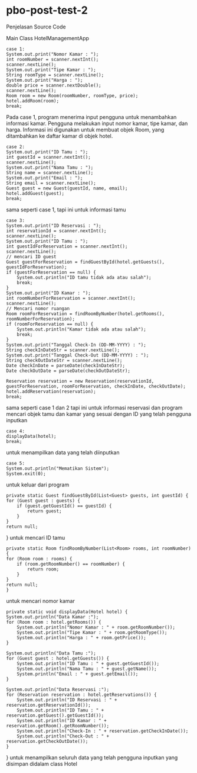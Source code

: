 # pbo-post-test-2


Penjelasan Source Code



Main Class HotelManagementApp



    case 1:
    System.out.print("Nomor Kamar : ");
    int roomNumber = scanner.nextInt();
    scanner.nextLine();
    System.out.print("Tipe Kamar : ");
    String roomType = scanner.nextLine();
    System.out.print("Harga : ");
    double price = scanner.nextDouble();
    scanner.nextLine();
    Room room = new Room(roomNumber, roomType, price);
    hotel.addRoom(room);
    break;
    
Pada case 1, program menerima input pengguna untuk menambahkan informasi kamar. Pengguna melakukan input nomor kamar, tipe kamar, dan harga. Informasi ini digunakan untuk membuat objek Room, yang ditambahkan ke daftar kamar di objek hotel.


    case 2:
    System.out.print("ID Tamu : ");
    int guestId = scanner.nextInt();
    scanner.nextLine();
    System.out.print("Nama Tamu : ");
    String name = scanner.nextLine();
    System.out.print("Email : ");
    String email = scanner.nextLine();
    Guest guest = new Guest(guestId, name, email);
    hotel.addGuest(guest);
    break;
    
sama seperti case 1, tapi ini untuk informasi tamu


    case 3:
    System.out.print("ID Reservasi : ");
    int reservationId = scanner.nextInt();
    scanner.nextLine();
    System.out.print("ID Tamu : ");
    int guestIdForReservation = scanner.nextInt();
    scanner.nextLine();
    // mencari ID guest
    Guest guestForReservation = findGuestById(hotel.getGuests(), guestIdForReservation);
    if (guestForReservation == null) {
        System.out.println("ID tamu tidak ada atau salah");
        break;
    }
    System.out.print("ID Kamar : ");
    int roomNumberForReservation = scanner.nextInt();
    scanner.nextLine();
    // Mencari nomor ruangan
    Room roomForReservation = findRoomByNumber(hotel.getRooms(), roomNumberForReservation);
    if (roomForReservation == null) {
        System.out.println("Kamar tidak ada atau salah");
        break;
    }
    System.out.print("Tanggal Check-In (DD-MM-YYYY) : ");
    String checkInDateStr = scanner.nextLine();
    System.out.print("Tanggal Check-Out (DD-MM-YYYY) : ");
    String checkOutDateStr = scanner.nextLine();
    Date checkInDate = parseDate(checkInDateStr);
    Date checkOutDate = parseDate(checkOutDateStr);

    Reservation reservation = new Reservation(reservationId, guestForReservation, roomForReservation, checkInDate, checkOutDate);
    hotel.addReservation(reservation);
    break;
sama seperti case 1 dan 2 tapi ini untuk informasi reservasi dan program mencari objek tamu dan kamar yang sesuai dengan ID yang telah pengguna inputkan

    case 4:
    displayData(hotel);
    break;
untuk menampilkan data yang telah diinputkan

    case 5:
    System.out.println("Mematikan Sistem");
    System.exit(0);
untuk keluar dari program

    private static Guest findGuestById(List<Guest> guests, int guestId) {
    for (Guest guest : guests) {
        if (guest.getGuestId() == guestId) {
            return guest;
        }
    }
    return null;
}
untuk mencari ID tamu

    private static Room findRoomByNumber(List<Room> rooms, int roomNumber) {
    for (Room room : rooms) {
        if (room.getRoomNumber() == roomNumber) {
            return room;
        }
    }
    return null;
    }
untuk mencari nomor kamar

    private static void displayData(Hotel hotel) {
    System.out.println("Data Kamar :");
    for (Room room : hotel.getRooms()) {
        System.out.println("Nomor Kamar : " + room.getRoomNumber());
        System.out.println("Tipe Kamar : " + room.getRoomType());
        System.out.println("Harga : " + room.getPrice());
    }

    System.out.println("Data Tamu :");
    for (Guest guest : hotel.getGuests()) {
        System.out.println("ID Tamu : " + guest.getGuestId());
        System.out.println("Nama Tamu : " + guest.getName());
        System.println("Email : " + guest.getEmail());
    }

    System.out.println("Data Reservasi :");
    for (Reservation reservation : hotel.getReservations()) {
        System.out.println("ID Reservasi : " + reservation.getReservationId());
        System.out.println("ID Tamu : " + reservation.getGuest().getGuestId());
        System.out.println("ID Kamar : " + reservation.getRoom().getRoomNumber());
        System.out.println("Check-In : " + reservation.getCheckInDate());
        System.out.println("Check-Out : " + reservation.getCheckOutDate());
    }
}
untuk menampilkan seluruh data yang telah pengguna inputkan yang disimpan didalam class Hotel
